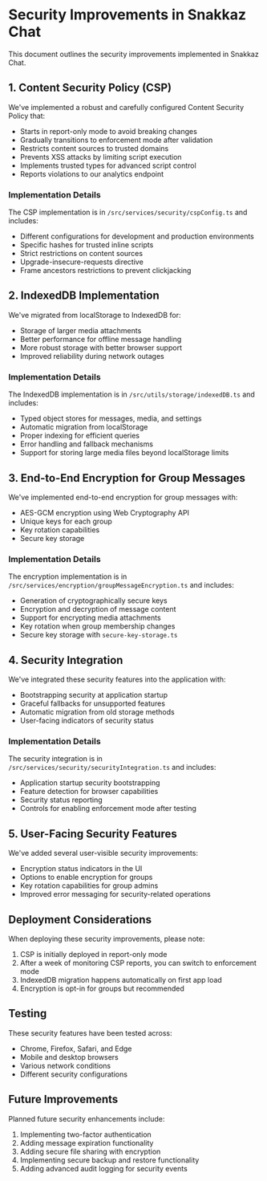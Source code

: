 # Security Improvements in Snakkaz Chat

This document outlines the security improvements implemented in Snakkaz Chat.

## 1. Content Security Policy (CSP)

We've implemented a robust and carefully configured Content Security Policy that:

- Starts in report-only mode to avoid breaking changes
- Gradually transitions to enforcement mode after validation
- Restricts content sources to trusted domains
- Prevents XSS attacks by limiting script execution
- Implements trusted types for advanced script control
- Reports violations to our analytics endpoint

### Implementation Details

The CSP implementation is in `/src/services/security/cspConfig.ts` and includes:

- Different configurations for development and production environments
- Specific hashes for trusted inline scripts
- Strict restrictions on content sources
- Upgrade-insecure-requests directive
- Frame ancestors restrictions to prevent clickjacking

## 2. IndexedDB Implementation

We've migrated from localStorage to IndexedDB for:

- Storage of larger media attachments
- Better performance for offline message handling
- More robust storage with better browser support
- Improved reliability during network outages

### Implementation Details

The IndexedDB implementation is in `/src/utils/storage/indexedDB.ts` and includes:

- Typed object stores for messages, media, and settings
- Automatic migration from localStorage
- Proper indexing for efficient queries
- Error handling and fallback mechanisms
- Support for storing large media files beyond localStorage limits

## 3. End-to-End Encryption for Group Messages

We've implemented end-to-end encryption for group messages with:

- AES-GCM encryption using Web Cryptography API
- Unique keys for each group
- Key rotation capabilities
- Secure key storage

### Implementation Details

The encryption implementation is in `/src/services/encryption/groupMessageEncryption.ts` and includes:

- Generation of cryptographically secure keys
- Encryption and decryption of message content
- Support for encrypting media attachments
- Key rotation when group membership changes
- Secure key storage with `secure-key-storage.ts`

## 4. Security Integration

We've integrated these security features into the application with:

- Bootstrapping security at application startup
- Graceful fallbacks for unsupported features
- Automatic migration from old storage methods
- User-facing indicators of security status

### Implementation Details

The security integration is in `/src/services/security/securityIntegration.ts` and includes:

- Application startup security bootstrapping
- Feature detection for browser capabilities
- Security status reporting
- Controls for enabling enforcement mode after testing

## 5. User-Facing Security Features

We've added several user-visible security improvements:

- Encryption status indicators in the UI
- Options to enable encryption for groups
- Key rotation capabilities for group admins
- Improved error messaging for security-related operations

## Deployment Considerations

When deploying these security improvements, please note:

1. CSP is initially deployed in report-only mode
2. After a week of monitoring CSP reports, you can switch to enforcement mode
3. IndexedDB migration happens automatically on first app load
4. Encryption is opt-in for groups but recommended

## Testing

These security features have been tested across:

- Chrome, Firefox, Safari, and Edge
- Mobile and desktop browsers
- Various network conditions
- Different security configurations

## Future Improvements

Planned future security enhancements include:

1. Implementing two-factor authentication
2. Adding message expiration functionality
3. Adding secure file sharing with encryption
4. Implementing secure backup and restore functionality
5. Adding advanced audit logging for security events
